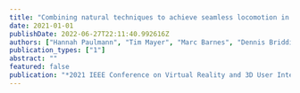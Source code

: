 ```yaml
---
title: "Combining natural techniques to achieve seamless locomotion in consumer vr spaces"
date: 2021-01-01
publishDate: 2022-06-27T22:11:40.992616Z
authors: ["Hannah Paulmann", "Tim Mayer", "Marc Barnes", "Dennis Briddigkeit", "Frank Steinicke", "Eike Langbehn"]
publication_types: ["1"]
abstract: ""
featured: false
publication: "*2021 IEEE Conference on Virtual Reality and 3D User Interfaces Abstracts and Workshops (VRW)*"
---
```


